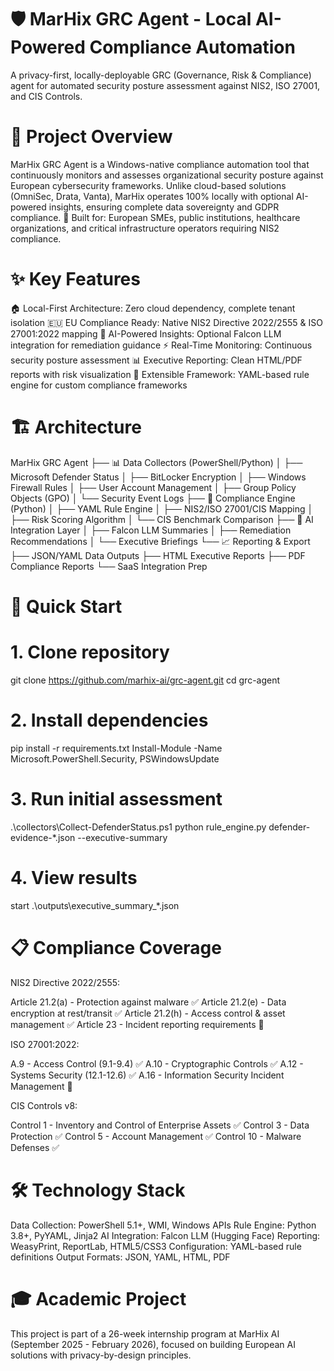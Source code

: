 # 🛡️ MarHix GRC Agent - Local AI-Powered Compliance Automation
A privacy-first, locally-deployable GRC (Governance, Risk & Compliance) agent for automated security posture assessment against NIS2, ISO 27001, and CIS Controls.

# 🎯 Project Overview
MarHix GRC Agent is a Windows-native compliance automation tool that continuously monitors and assesses organizational security posture against European cybersecurity frameworks. Unlike cloud-based solutions (OmniSec, Drata, Vanta), MarHix operates 100% locally with optional AI-powered insights, ensuring complete data sovereignty and GDPR compliance.
🔗 Built for: European SMEs, public institutions, healthcare organizations, and critical infrastructure operators requiring NIS2 compliance.

# ✨ Key Features

🏠 Local-First Architecture: Zero cloud dependency, complete tenant isolation
🇪🇺 EU Compliance Ready: Native NIS2 Directive 2022/2555 & ISO 27001:2022 mapping
🤖 AI-Powered Insights: Optional Falcon LLM integration for remediation guidance
⚡ Real-Time Monitoring: Continuous security posture assessment
📊 Executive Reporting: Clean HTML/PDF reports with risk visualization
🔧 Extensible Framework: YAML-based rule engine for custom compliance frameworks

# 🏗️ Architecture
MarHix GRC Agent
├── 📊 Data Collectors (PowerShell/Python)
│   ├── Microsoft Defender Status
│   ├── BitLocker Encryption
│   ├── Windows Firewall Rules
│   ├── User Account Management
│   ├── Group Policy Objects (GPO)
│   └── Security Event Logs
├── 🧠 Compliance Engine (Python)
│   ├── YAML Rule Engine
│   ├── NIS2/ISO 27001/CIS Mapping
│   ├── Risk Scoring Algorithm
│   └── CIS Benchmark Comparison
├── 🤖 AI Integration Layer
│   ├── Falcon LLM Summaries
│   ├── Remediation Recommendations
│   └── Executive Briefings
└── 📈 Reporting & Export
    ├── JSON/YAML Data Outputs
    ├── HTML Executive Reports
    ├── PDF Compliance Reports
    └── SaaS Integration Prep
    
# 🚀 Quick Start
# 1. Clone repository
git clone https://github.com/marhix-ai/grc-agent.git
cd grc-agent

# 2. Install dependencies
pip install -r requirements.txt
Install-Module -Name Microsoft.PowerShell.Security, PSWindowsUpdate

# 3. Run initial assessment
.\collectors\Collect-DefenderStatus.ps1
python rule_engine.py defender-evidence-*.json --executive-summary

# 4. View results
start .\outputs\executive_summary_*.json

# 📋 Compliance Coverage
NIS2 Directive 2022/2555:

Article 21.2(a) - Protection against malware ✅
Article 21.2(e) - Data encryption at rest/transit ✅
Article 21.2(h) - Access control & asset management ✅
Article 23 - Incident reporting requirements 🚧

ISO 27001:2022:

A.9 - Access Control (9.1-9.4) ✅
A.10 - Cryptographic Controls ✅
A.12 - Systems Security (12.1-12.6) ✅
A.16 - Information Security Incident Management 🚧

CIS Controls v8:

Control 1 - Inventory and Control of Enterprise Assets ✅
Control 3 - Data Protection ✅
Control 5 - Account Management ✅
Control 10 - Malware Defenses ✅

# 🛠️ Technology Stack

Data Collection: PowerShell 5.1+, WMI, Windows APIs
Rule Engine: Python 3.8+, PyYAML, Jinja2
AI Integration: Falcon LLM (Hugging Face)
Reporting: WeasyPrint, ReportLab, HTML5/CSS3
Configuration: YAML-based rule definitions
Output Formats: JSON, YAML, HTML, PDF

# 🎓 Academic Project
This project is part of a 26-week internship program at MarHix AI (September 2025 - February 2026), focused on building European AI solutions with privacy-by-design principles.
